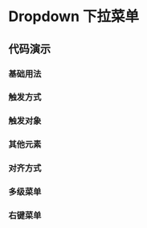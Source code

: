 # Dropdown 下拉菜单

## 代码演示

### 基础用法

<code src = './site/baseDropdown.tsx'></code>

### 触发方式

<code src = './site/triggerDropdown.tsx'></code>

### 触发对象

<code src = './site/triggerObjDropdown.tsx'></code>

### 其他元素

<code src = './site/otherElementDropdown.tsx'></code>

### 对齐方式

<code src = './site/alignDropdown.tsx'></code>

### 多级菜单

<code src = './site/cascaderDropdown.tsx'></code>

### 右键菜单

<code src = './site/rightClickDropdown.tsx'></code>
